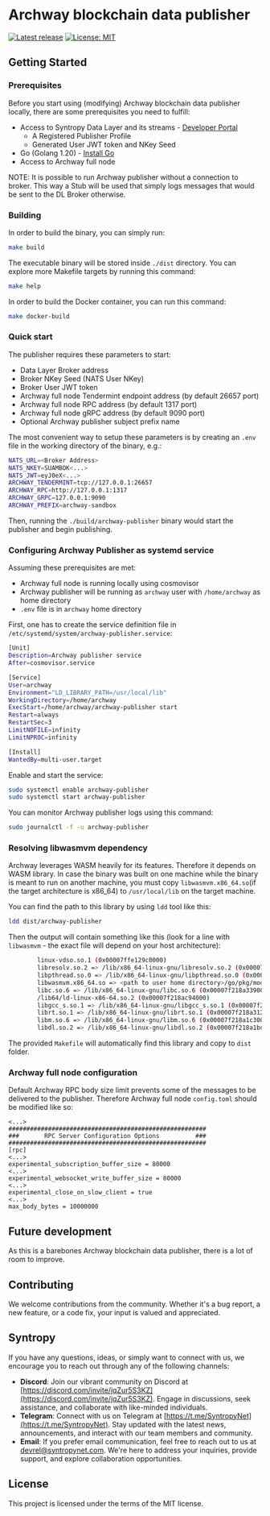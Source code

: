 # Archway blockchain data publisher

[![Latest release](https://img.shields.io/github/v/release/SyntropyNet/archway-publisher)](https://github.com/SyntropyNet/archway-publisher/releases/latest)
[![License: MIT](https://img.shields.io/badge/License-MIT-yellow.svg)](https://opensource.org/licenses/MIT)

## Getting Started

### Prerequisites

Before you start using (modifying) Archway blockchain data publisher locally, there are some prerequisites you need to fulfill:

* Access to Syntropy Data Layer and its streams - [Developer Portal](https://developer-portal.syntropynet.com/)
  * A Registered Publisher Profile
  * Generated User JWT token and NKey Seed
* Go (Golang 1.20) - [Install Go](https://go.dev/doc/install)
* Access to Archway full node

NOTE: It is possible to run Archway publisher without a connection to broker. This way a Stub will be used that simply logs messages that would be sent to the DL Broker otherwise.

### Building

In order to build the binary, you can simply run:

```bash
make build
```

The executable binary will be stored inside `./dist` directory. You can explore more Makefile targets by running this command:

```bash
make help
```

In order to build the Docker container, you can run this command:

```bash
make docker-build
```

### Quick start

The publisher requires these parameters to start:

* Data Layer Broker address
* Broker NKey Seed (NATS User NKey)
* Broker User JWT token
* Archway full node Tendermint endpoint address (by default 26657 port)
* Archway full node RPC address (by default 1317 port)
* Archway full node gRPC address (by default 9090 port)
* Optional Archway publisher subject prefix name

The most convenient way to setup these parameters is by creating an `.env` file in the working directory of the binary, e.g.:

```bash
NATS_URL=<Broker Address>
NATS_NKEY=SUAMBOK<...>
NATS_JWT=eyJ0eX<...>
ARCHWAY_TENDERMINT=tcp://127.0.0.1:26657
ARCHWAY_RPC=http://127.0.0.1:1317
ARCHWAY_GRPC=127.0.0.1:9090
ARCHWAY_PREFIX=archway-sandbox
```

Then, running the `./build/archway-publisher` binary would start the publisher and begin publishing.

### Configuring Archway Publisher as systemd service

Assuming these prerequisites are met:

* Archway full node is running locally using cosmovisor
* Archway publisher will be running as `archway` user with `/home/archway` as home directory
* `.env` file is in `archway` home directory

First, one has to create the service definition file in `/etc/systemd/system/archway-publisher.service`:

```bash
[Unit]
Description=Archway publisher service
After=cosmovisor.service

[Service]
User=archway
Environment="LD_LIBRARY_PATH=/usr/local/lib"
WorkingDirectory=/home/archway
ExecStart=/home/archway/archway-publisher start
Restart=always
RestartSec=3
LimitNOFILE=infinity
LimitNPROC=infinity

[Install]
WantedBy=multi-user.target
```

Enable and start the service:

```bash
sudo systemctl enable archway-publisher
sudo systemctl start archway-publisher
```

You can monitor Archway publisher logs using this command:

```bash
sudo journalctl -f -u archway-publisher
```

### Resolving libwasmvm dependency

Archway leverages WASM heavily for its features. Therefore it depends on WASM library.
In case the binary was built on one machine while the binary is meant to run on another machine, you must
copy `libwasmvm.x86_64.so`(if the target architecture is x86_64) to `/usr/local/lib` on the target machine.

You can find the path to this library by using `ldd` tool like this:

```bash
ldd dist/archway-publisher 
```

Then the output will contain something like this (look for a line with `libwasmvm` - the exact file will depend on your host architecture):

```bash
        linux-vdso.so.1 (0x00007ffe129c0000)
        libresolv.so.2 => /lib/x86_64-linux-gnu/libresolv.so.2 (0x00007f218ac6a000)
        libpthread.so.0 => /lib/x86_64-linux-gnu/libpthread.so.0 (0x00007f218ac47000)
        libwasmvm.x86_64.so => <path to user home directory>/go/pkg/mod/github.com/!cosm!wasm/wasmvm@v1.4.1/internal/api/libwasmvm.x86_64.so (0x00007f218a52b000)
        libc.so.6 => /lib/x86_64-linux-gnu/libc.so.6 (0x00007f218a339000)
        /lib64/ld-linux-x86-64.so.2 (0x00007f218ac94000)
        libgcc_s.so.1 => /lib/x86_64-linux-gnu/libgcc_s.so.1 (0x00007f218a31e000)
        librt.so.1 => /lib/x86_64-linux-gnu/librt.so.1 (0x00007f218a312000)
        libm.so.6 => /lib/x86_64-linux-gnu/libm.so.6 (0x00007f218a1c3000)
        libdl.so.2 => /lib/x86_64-linux-gnu/libdl.so.2 (0x00007f218a1bd000)
```

The provided `Makefile` will automatically find this library and copy to `dist` folder.

### Archway full node configuration

Default Archway RPC body size limit prevents some of the messages to be delivered to the publisher. Therefore
Archway full node `config.toml` should be modified like so:

```config
<...>
#######################################################
###       RPC Server Configuration Options          ###
#######################################################
[rpc]
<...>
experimental_subscription_buffer_size = 80000
<...>
experimental_websocket_write_buffer_size = 80000
<...>
experimental_close_on_slow_client = true
<...>
max_body_bytes = 10000000

```

## Future development

As this is a barebones Archway blockchain data publisher, there is a lot of room to improve.

## Contributing

We welcome contributions from the community. Whether it's a bug report, a new feature, or a code fix, your input is valued and appreciated.

## Syntropy

If you have any questions, ideas, or simply want to connect with us, we encourage you to reach out through any of the following channels:

* **Discord**: Join our vibrant community on Discord at [https://discord.com/invite/jqZur5S3KZ](https://discord.com/invite/jqZur5S3KZ). Engage in discussions, seek assistance, and collaborate with like-minded individuals.
* **Telegram**: Connect with us on Telegram at [https://t.me/SyntropyNet](https://t.me/SyntropyNet). Stay updated with the latest news, announcements, and interact with our team members and community.
* **Email**: If you prefer email communication, feel free to reach out to us at <devrel@syntropynet.com>. We're here to address your inquiries, provide support, and explore collaboration opportunities.

## License

This project is licensed under the terms of the MIT license.
